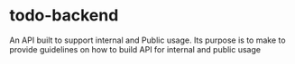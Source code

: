 # todo-backend
An API built to support internal and Public usage. Its purpose is to make to provide guidelines on how to build API for internal and public usage
